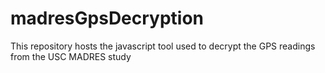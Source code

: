 # madresGpsDecryption
This repository hosts the javascript tool used to decrypt the GPS readings from the USC MADRES study
